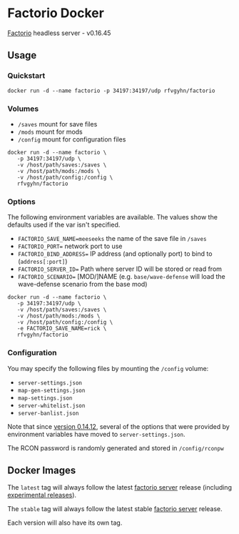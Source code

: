 # Factorio Docker

[Factorio][0] headless server - v0.16.45

## Usage

### Quickstart

```
docker run -d --name factorio -p 34197:34197/udp rfvgyhn/factorio
```

### Volumes

* `/saves` mount for save files
* `/mods` mount for mods
* `/config` mount for configuration files

```
docker run -d --name factorio \
   -p 34197:34197/udp \
   -v /host/path/saves:/saves \
   -v /host/path/mods:/mods \
   -v /host/path/config:/config \
   rfvgyhn/factorio
```

### Options

The following environment variables are available. The values show the defaults used if
the var isn't specified.

* `FACTORIO_SAVE_NAME=meeseeks` the name of the save file in `/saves`
* `FACTORIO_PORT=` network port to use
* `FACTORIO_BIND_ADDRESS=` IP address (and optionally port) to bind to (`address[:port]`)
* `FACTORIO_SERVER_ID=` Path where server ID will be stored or read from
* `FACTORIO_SCENARIO=` [MOD/]NAME (e.g. `base/wave-defense` will load the wave-defense scenario from the base mod)

```
docker run -d --name factorio \
   -p 34197:34197/udp \
   -v /host/path/saves:/saves \
   -v /host/path/mods:/mods \
   -v /host/path/config:/config \
   -e FACTORIO_SAVE_NAME=rick \
   rfvgyhn/factorio
```

### Configuration

You may specify the following files by mounting the `/config` volume:

* `server-settings.json`
* `map-gen-settings.json`
* `map-settings.json`
* `server-whitelist.json`
* `server-banlist.json`

Note that since [version 0.14.12][3], several of the options that were provided
by environment variables have moved to `server-settings.json`.

The RCON password is randomly generated and stored in `/config/rconpw`

## Docker Images

The `latest` tag will always follow the latest [factorio server][1] release
(including [experimental releases][2]).

The `stable` tag will always follow the latest stable [factorio server][1] release.

Each version will also have its own tag.


[0]: https://www.factorio.com/
[1]: https://www.factorio.com/download-headless/stable
[2]: https://www.factorio.com/download-headless/experimental
[3]: https://forums.factorio.com/viewtopic.php?f=3&t=33591

